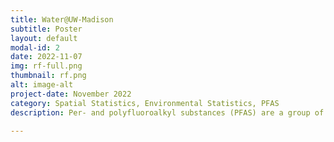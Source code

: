 ```yaml
---
title: Water@UW-Madison
subtitle: Poster
layout: default
modal-id: 2
date: 2022-11-07
img: rf-full.png
thumbnail: rf.png
alt: image-alt
project-date: November 2022
category: Spatial Statistics, Environmental Statistics, PFAS
description: Per- and polyfluoroalkyl substances (PFAS) are a group of synthetic pollutants that have been increasingly found in groundwater in communities across the United States, and thus have been drawing growing interest and concern. The concentration of PFAS in water systems is influenced by a multitude of factors, namely the proximity to airports, military bases, landfills, wastewater treatment plants, or an assortment of manufacturing facilities, as well as geographic conditions such as the climate or population density. In this work, a random forest machine learning model accounting for these factors is applied to assess the likelihood of having hazardous levels of PFAS concentration, greater than 50 parts per trillion, in various geographic points across the contiguous United States. Trained from a compilation of 10,026 data points gathered from different sources, the model suggests that among the most important indicators of PFAS contamination are distance to textile mills, distance to apparel manufacturers, or distance to leather manufacturers. Further geospatial analysis is conducted by interpolating the model's predictions to 20,000 randomly sampled points within the contiguous United States using Triangulated Irregular Network (TIN), and then creating a national risk map that highlights the areas with highest predicted probabilities. The risk map successfully captures regions of known PFAS risks such as Saint Paul, Minnesota and Parkersburg, West Verginia. The risk map can serve as a guideline for future water sampling investigations into PFAS contamination for different agencies and policymakers.

---
```

